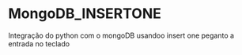 # MongoDB_INSERTONE
Integração do python com o mongoDB usandoo insert one peganto a entrada no teclado
